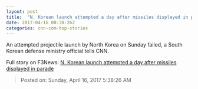 ```yaml
---
layout: post
title:  "N. Korean launch attempted a day after missiles displayed in parade"
date: 2017-04-16 00:38:26Z
categories: cnn-com-top-stories
---
```


An attempted projectile launch by North Korea on Sunday failed, a South Korean defense ministry official tells CNN.


Full story on F3News: [N. Korean launch attempted a day after missiles displayed in parade](http://www.f3nws.com/n/4gYHcH)

> Posted on: Sunday, April 16, 2017 5:38:26 AM
